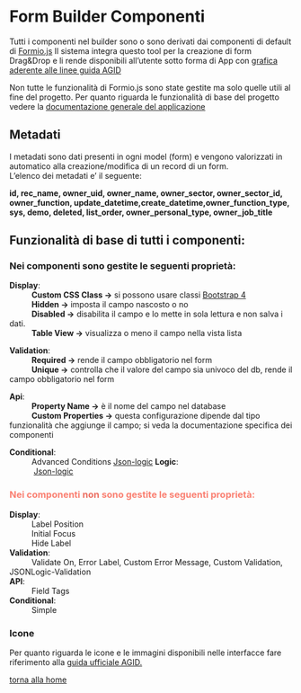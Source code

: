 # Form Builder Componenti

Tutti i componenti nel builder sono o sono derivati dai componenti di default di [Formio.js](https://formio.github.io/formio.js/app/builder)
Il sistema integra questo tool per la creazione di form Drag&Drop e li rende disponibili all’utente sotto forma di App con [grafica aderente alle linee guida AGID](https://italia.github.io/bootstrap-italia/docs/come-iniziare/introduzione/)

Non tutte le funzionalità di Formio.js sono state gestite ma solo quelle utili al fine del progetto.
Per quanto riguarda le funzionalità di base del progetto vedere la [documentazione generale del applicazione](index.md#L64)

## **Metadati**
I metadati sono dati presenti in ogni model (form) e vengono valorizzati in automatico alla creazione/modifica di un record di un form.  
L’elenco dei metadati e’ il seguente:

**id, rec_name, owner_uid, owner_name, owner_sector, owner_sector_id, owner_function, update_datetime,create_datetime,owner_function_type, sys, demo, deleted, list_order, owner_personal_type, owner_job_title**

## Funzionalità di base di tutti i componenti:
### Nei componenti sono gestite le seguenti proprietà:

**Display**:  
&nbsp;&nbsp;&nbsp;&nbsp;&nbsp;&nbsp;&nbsp;&nbsp;&nbsp;&nbsp;**Custom CSS Class →** si possono usare classi [Bootstrap 4](https://italia.github.io/bootstrap-italia/1.x/docs/utilities/colori/)  
&nbsp;&nbsp;&nbsp;&nbsp;&nbsp;&nbsp;&nbsp;&nbsp;&nbsp;&nbsp;**Hidden →** imposta il campo nascosto o no  
&nbsp;&nbsp;&nbsp;&nbsp;&nbsp;&nbsp;&nbsp;&nbsp;&nbsp;&nbsp;**Disabled →** disabilita il campo e lo mette in sola lettura e non salva i dati.  
&nbsp;&nbsp;&nbsp;&nbsp;&nbsp;&nbsp;&nbsp;&nbsp;&nbsp;&nbsp;**Table View →** visualizza o meno il campo nella vista lista

**Validation**:  
&nbsp;&nbsp;&nbsp;&nbsp;&nbsp;&nbsp;&nbsp;&nbsp;&nbsp;&nbsp;**Required →** rende il campo obbligatorio nel form  
&nbsp;&nbsp;&nbsp;&nbsp;&nbsp;&nbsp;&nbsp;&nbsp;&nbsp;&nbsp;**Unique →** controlla che il valore del campo sia univoco del db, rende il campo 
 		 obbligatorio nel form  
    
**Api**:  
&nbsp;&nbsp;&nbsp;&nbsp;&nbsp;&nbsp;&nbsp;&nbsp;&nbsp;&nbsp;**Property Name →** è il nome del campo nel database  
&nbsp;&nbsp;&nbsp;&nbsp;&nbsp;&nbsp;&nbsp;&nbsp;&nbsp;&nbsp;**Custom Properties →** questa configurazione  dipende dal tipo funzionalità che 
aggiunge il  campo; si veda la documentazione specifica dei componenti

**Conditional**:  
&nbsp;&nbsp;&nbsp;&nbsp;&nbsp;&nbsp;&nbsp;&nbsp;&nbsp;&nbsp;Advanced Conditions [Json-logic](logiche.md#LogicJson-Logic)
**Logic**:  
&nbsp;&nbsp;&nbsp;&nbsp;&nbsp;&nbsp;&nbsp;&nbsp;&nbsp;&nbsp;
[Json-logic](logiche.md#LogicJson-Logic)  
### <font color="#FA8072">Nei componenti **<font color = "#ec7063">non</font>** sono gestite le seguenti proprietà:</font>  

**Display**:  
&nbsp;&nbsp;&nbsp;&nbsp;&nbsp;&nbsp;&nbsp;&nbsp;&nbsp;&nbsp;Label Position  
&nbsp;&nbsp;&nbsp;&nbsp;&nbsp;&nbsp;&nbsp;&nbsp;&nbsp;&nbsp;Initial Focus   
&nbsp;&nbsp;&nbsp;&nbsp;&nbsp;&nbsp;&nbsp;&nbsp;&nbsp;&nbsp;Hide Label   
**Validation**:  
&nbsp;&nbsp;&nbsp;&nbsp;&nbsp;&nbsp;&nbsp;&nbsp;&nbsp;&nbsp;Validate On, Error Label, Custom Error Message, Custom Validation, JSONLogic-Validation  
**API**:  
&nbsp;&nbsp;&nbsp;&nbsp;&nbsp;&nbsp;&nbsp;&nbsp;&nbsp;&nbsp;Field Tags  
**Conditional**:  
&nbsp;&nbsp;&nbsp;&nbsp;&nbsp;&nbsp;&nbsp;&nbsp;&nbsp;&nbsp;Simple  

### Icone  
Per quanto riguarda le icone e le immagini disponibili nelle interfacce fare riferimento alla [guida ufficiale AGID.](https://italia.github.io/bootstrap-italia/docs/utilities/icone/)

[torna alla home](index.md)



